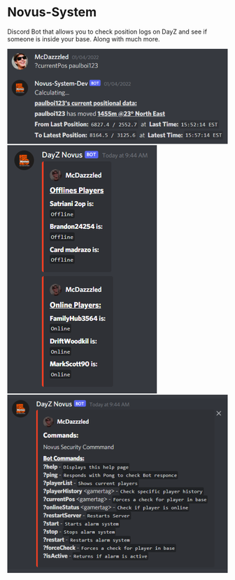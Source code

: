 # Novus-System
Discord Bot that allows you to check position logs on DayZ and see if someone is inside your base.
Along with much more.

![](./previews/tracker.png)
![](./previews/playerList.png)
![](./previews/commands.png)
